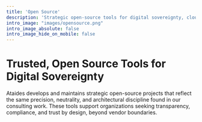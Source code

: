 ```yaml
---
title: 'Open Source'
description: 'Strategic open-source tools for digital sovereignty, cloud governance, and compliance by architecture.'
intro_image: "images/opensource.png"
intro_image_absolute: false
intro_image_hide_on_mobile: false
---
```


# Trusted, Open Source Tools for Digital Sovereignty

Ataides develops and maintains strategic open-source projects that reflect the same precision, neutrality, and architectural discipline found in our consulting work. These tools support organizations seeking transparency, compliance, and trust by design, beyond vendor boundaries.
